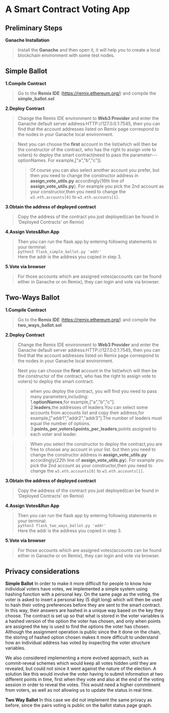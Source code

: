 A Smart Contract Voting App
================================

Preliminary Steps
----------

**Ganache Installation**
>Install the **Ganache** and then open it, it will help you to create a local blockchain environment with some test nodes.




Simple Ballot
----------

**1.Compile Contract**
>Go to the **Remix IDE** (https://remix.ethereum.org/) and compile the **simple_ballot.sol**


**2.Deploy Contract**
>Change the Remix IDE environment to **Web3 Provider**  and enter the Ganache default server address:HTTP://127.0.0.1:7545, then you can find that the account addresses listed on Remix page correspond to the nodes in your Ganache local environment.   

>Next you can choose the **first** account in the list(which will then be the constructor of the contract, who has the right to assign vote to voters) to deploy the smart contract(need to pass the parameter---optionNames. For example,["a","b","c"]). 
>>Of course you can also select another account you prefer, but then you need to change the constructor address in **assign_vote_utils.py** accordingly(16th line of **assign_vote_utils.py**). For example you pick the 2nd account as your constructor,then you need to change the `w3.eth.accounts[0]` to `w3.eth.accounts[1]`.


**3.Obtain the address of deployed contract**
>Copy the address of the contract you just deployed(can be found in 'Deployed Contracts' on Remix)

**4.Assign Votes&Run App**
>Then you can run the flask app by entering following statements in your terminal:  
`python3 flask_simple_ballot.py 'addr'`  
Here the addr is the address you copied in step 3.

**5.Vote via browser**
>For those accounts which are assigned votes(accounts can be found either in Ganache or on Remix), they can login and vote via browser.



Two-Ways Ballot
----------

**1.Compile Contract**
>Go to the **Remix IDE** (https://remix.ethereum.org/) and compile the **two_ways_ballot.sol**

**2.Deploy Contract**
>Change the Remix IDE environment to **Web3 Provider**  and enter the Ganache default server address:HTTP://127.0.0.1:7545, then you can find that the account addresses listed on Remix page correspond to the nodes in your Ganache local environment.   

>Next you can choose the **first** account in the list(which will then be the constructor of the contract, who has the right to assign vote to voters) to deploy the smart contract.
>>when you deploy the contract, you will find you need to pass many parameters,including:  
>>1.**optionNames**,for example,["a","b","c"].  
>>2.**leaders**,the addresses of leaders.You can select some accounts from accounts list and copy their address,for example,["addr1","addr2","addr3"].The number of leaders must equal the number of options.
>>3.**points_per_voters**&**points_per_leaders**,points assigned to each voter and leader.

>>When you select the constructor to deploy the contract,you are free to choose any account in your list. but then you need to change the constructor address in **assign_vote_utils.py** accordingly(22th line of **assign_vote_utils.py**). For example you pick the 2nd account as your constructor,then you need to change the `w3.eth.accounts[0]` to `w3.eth.accounts[1]`.
  
**3.Obtain the address of deployed contract**
>Copy the address of the contract you just deployed(can be found in 'Deployed Contracts' on Remix)

**4.Assign Votes&Run App**
>Then you can run the flask app by entering following statements in your terminal:  
`python3 flask_two_ways_ballot.py 'addr'`  
Here the addr is the address you copied in step 3.
 
**5.Vote via browser**
>For those accounts which are assigned votes(accounts can be found either in Ganache or on Remix), they can login and vote via browser.

Privacy considerations
----------

**Simple Ballot**
In order to make it more difficult for people to know how individual voters have votes, we implemented a simple system using hashing function with a personal key. On the same page as the voting, the voter is asked to insert a personal key (5 digit long) which will then be used to hash their voting preferences before they are sent to the smart contract. In this way, their answers are hashed in a unique way based on the key they choose. The contract is set up so that what is stored in the voter variables is a hashed version of the option the voter has chosen, and only when points are assigned the key is used to find the options the voter has chosen. Although the assignment operation is public since the it done on the chain, the storing of hashed option chosen makes it more difficult to understand how an individual address has voted by inspecting the voter structure variables. 

We also considered implementing a more evolved approach, such as commit-reveal schemes which would keep all votes hidden until they are revealed, but could not since it went against the nature of the election. A solution like this would involve the voter having to submit information at two different points in time, first when they vote and also at the end of the voting session in order to reveal the votes. This would need a higher commitment from voters, as well as not allowing us to update the status in real time.

**Two Way Ballot**
In this case we did not implement the same privacy as before, since the pairs voting is public on the ballot status page graph.